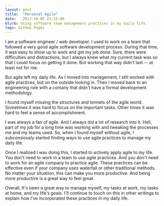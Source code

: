 ```yaml
---
layout: post
title:  "Personal Agile"
date:   2013-10-05 23:15:00
blurb: Using software team management practices in my daily life.
tags: GitHub Pages
---
```


I am a software engineer / web developer. I used to work on a team that followed
a very good agile software development process. During that time, it was easy to
show up to work and get my job done. Sure, there were difficulties and
distractions, but I always knew what my current task was so that I could focus
on getting it done. But working that way didn't last -- at least not for me. 

But agile left my daily life. As I moved into management, I still worked with
agile practices, but on the
outside looking in. Then I moved back to an engineering role with a comany that didn't
have a formal development methodology. 

I found myself missing the structures and tennets of the agile world. Sometimes
it was hard to focus on the important tasks. Other times it was hard to feel a
sense of accomplishment.

I was always a fan of agile. And I always did a lot of research into it. Hell,
part of my job for a long time was working with and tweaking the processes me
and my teams used. So, when I found myself without agile, I subconsiously
started finding ways to use agile practices to manage my daily life.

Once I realized I was doing this, I started to actively apply agile to my life.
You don't need to work in a team to use agile practices. And you don't need to
work for an agile company to practice agile. These practices can be effective
even if your company uses waterfall or other traditional methods. No matter your
situation, this can make you more productive. And being more productive is a
great way to feel great.

Overall, It's been a great way to manage myself, my tasks at work, my tasks at home, and
my life's goals. I'll continue to touch on this in other writings to explain how
I've incorporated these practices in my daily life.
